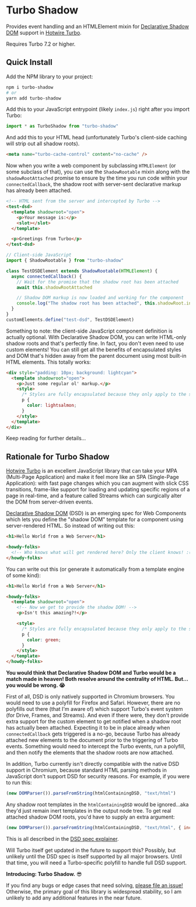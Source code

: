 # Turbo Shadow

Provides event handling and an HTMLElement mixin for [Declarative Shadow DOM](https://web.dev/declarative-shadow-dom) support in [Hotwire Turbo](https://turbo.hotwired.dev).

Requires Turbo 7.2 or higher.

## Quick Install

Add the NPM library to your project:

```sh
npm i turbo-shadow
# or
yarn add turbo-shadow
```

Add this to your JavaScript entrypoint (likely `index.js`) right after you import Turbo:

```js
import * as TurboShadow from "turbo-shadow"
```

And add this to your HTML head (unfortunately Turbo's client-side caching will strip out all shadow roots).

```html
<meta name="turbo-cache-control" content="no-cache" />
```

Now when you write a web component by subclassing `HTMLElement` (or some subclass of that), you can use the `ShadowRootable` mixin along with the `shadowRootAttached` promise to ensure by the time you run code within your `connectedCallback`, the shadow root with server-sent declarative markup has already been attached.

```html
<!-- HTML sent from the server and intercepted by Turbo -->
<test-dsd>
  <template shadowroot="open">
    <p>Your message is:</p>
    <slot></slot>
  </template>

  <p>Greetings from Turbo</p>
</test-dsd>
```

```js
// Client-side JavaScript
import { ShadowRootable } from "turbo-shadow"

class TestDSDElement extends ShadowRootable(HTMLElement) {
  async connectedCallback() {
    // Wait for the promise that the shadow root has been attached
    await this.shadowRootAttached

    // Shadow DOM markup is now loaded and working for the component
    console.log("The shadow root has been attached", this.shadowRoot.innerHTML)
  }
}
customElements.define("test-dsd", TestDSDElement)
```

Something to note: the client-side JavaScript component definition is actually optional. With Declarative Shadow DOM, you can write HTML-only shadow roots and that's perfectly fine. In fact, you don't even need to use custom elements! You can still get all the benefits of encapsulated styles and DOM that's hidden away from the parent document using most built-in HTML elements. This totally works:

```html
<div style="padding: 10px; background: lightcyan">
  <template shadowroot="open">
    <p>Just some regular ol' markup.</p>
    <style>
      /* Styles are fully encapsulated because they only apply to the shadow root! */
      p {
        color: lightsalmon;
      }
    </style>
  </template>
</div>
```

Keep reading for further details…

## Rationale for Turbo Shadow

[Hotwire Turbo](https://turbo.hotwired.dev) is an excellent JavaScript library that can take your MPA (Multi-Page Application) and make it feel more like an SPA (Single-Page Application): with fast page changes which you can augment with slick CSS transitions, frame-like support for loading and updating specific regions of a page in real-time, and a feature called Streams which can surgically alter the DOM from server-driven events.

[Declarative Shadow DOM](https://web.dev/declarative-shadow-dom) (DSD) is an emerging spec for Web Components which lets you define the "shadow DOM" template for a component using server-rendered HTML. So instead of writing out this:

```html
<h1>Hello World from a Web Server</h1>

<howdy-folks>
  <!-- Who knows what will get rendered here? Only the client knows! :( -->
</howdy-folks>
```

You can write out this (or generate it automatically from a template engine of some kind):

```html
<h1>Hello World from a Web Server</h1>

<howdy-folks>
  <template shadowroot="open">
    <!-- Now we get to provide the shadow DOM! -->
    <p>Isn't this amazing?!</p>

    <style>
      /* Styles are fully encapsulated because they only apply to the shadow root! */
      p { 
        color: green;
      }
    </style>
  </template>
</howdy-folks>
```

**You would think that Declarative Shadow DOM and Turbo would be a match made in heaven! Both resolve around the centrality of HTML. But…you would be wrong. 😭**

First of all, DSD is only natively supported in Chromium browsers. You would need to use a polyfill for Firefox and Safari. However, there are no polyfills out there (that I'm aware of) which support Turbo's event system (for Drive, Frames, and Streams). And even if there were, they don't provide extra support for the custom element to get notified when a shadow root has actually been attached. Expecting it to be in place already when `connectedCallback` gets triggered is a no-go, because Turbo has already attached new elements to the document prior to the triggering of Turbo events. Something would need to intercept the Turbo events, run a polyfill, and then notify the elements that the shadow roots are now attached.

In addition, Turbo currently isn't directly compatible with the native DSD support in Chromium, because standard HTML parsing methods in JavaScript don't support DSD for security reasons. For example, if you were to run this:

```js
(new DOMParser()).parseFromString(htmlContainingDSD, "text/html")
```

Any shadow root templates in the `htmlContainingDSD` would be ignored…aka they'd just remain inert templates in the output node tree. To get real attached shadow DOM roots, you'd have to supply an extra argument:

```js
(new DOMParser()).parseFromString(htmlContainingDSD, "text/html", { includeShadowRoots: true })
```

This is all described in the [DSD spec explainer](https://github.com/mfreed7/declarative-shadow-dom#mitigation).

Will Turbo itself get updated in the future to support this? Possibly, but unlikely until the DSD spec is itself supported by all major browsers. Until that time, you will need a Turbo-specific polyfill to handle full DSD support.

**Introducing: Turbo Shadow.** 😎

If you find any bugs or edge cases that need solving, [please file an issue!](https://github.com/whitefusionhq/turbo-shadow/issues) Otherwise, the primary goal of this library is widespread stability, so I am unlikely to add any additional features in the near future.
